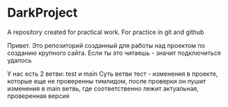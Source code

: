 # DarkProject
A repository created for practical work. For practice in git and github


Привет. Это репозиторий созданный для работы над проектом по созданию крупного сайта. Если ты это читаешь - значит подключиться удалось



У нас есть 2 ветви: test и main 
Суть ветви тест - изменения в проекте, которые еще не проверенны тимлидом, после проверки он пушит изменения в main ветвь, где соответственно лежит актуальная, проверенная версия